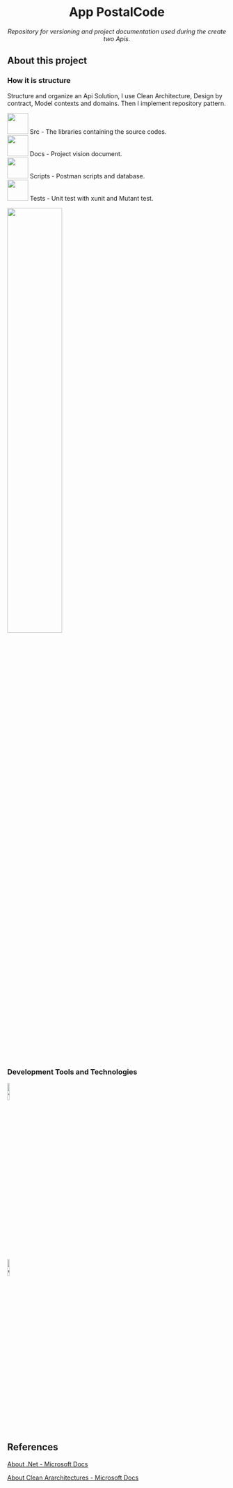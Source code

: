 <h1 align="center">App PostalCode</h1>
<p align="center"><i>Repository for versioning and project documentation used during the create two Apis.</i></p>

## About this project

### How it is structure

<p>
Structure and organize an Api Solution, I use Clean Architecture, Design by contract, Model contexts and domains. Then I implement repository pattern.
</p>

<p display="inline-block">
<dl>
    <dt> 
          <img width="48" src="https://img.icons8.com/emoji/48/000000/open-file-folder-emoji.png"/>
          Src - The libraries containing the source codes.      
    </dt>
    <dt> 
          <img width="48" src="https://img.icons8.com/emoji/48/000000/open-file-folder-emoji.png"/>
          Docs - Project vision document.      
    </dt>
    <dt> 
          <img width="48" src="https://img.icons8.com/emoji/48/000000/open-file-folder-emoji.png"/>
           Scripts - Postman scripts and database.      
    </dt>
    <dt> 
          <img width="48" src="https://img.icons8.com/emoji/48/000000/open-file-folder-emoji.png"/>
          Tests - Unit test with xunit and Mutant test.        
    </dt>
    
</dl>
</p>

<p display="inline-block">
<dl>
<dt> 
<img  width="50%" src="https://docs.microsoft.com/pt-br/dotnet/architecture/modern-web-apps-azure/media/image5-7.png"/> 
</dt>
</dl>
</p>

### Development Tools and Technologies

<p display="inline-block">
  <img width="10%"  src="https://static.wikia.nocookie.net/logopedia/images/e/ec/Microsoft_Visual_Studio_2022.svg" alt="vs-logo"/>
</p>
<p align="rigth" display="inline-block">
  <img width="10%"  src="https://www.freeiconspng.com/uploads/c-logo-icon-18.png" alt="csharp-logo"/>
</p>
<!-- ## Running
<p>
    <b>Criar Container: </b> docker run --name container_apiTudo -p 8000:80 apptodoapi.
</p>
-->

## References

[About .Net - Microsoft Docs](https://docs.microsoft.com/pt-br/dotnet/fundamentals/)

[About Clean Ararchitectures - Microsoft Docs](https://docs.microsoft.com/pt-br/dotnet/architecture/modern-web-apps-azure/common-web-application-architectures)
